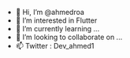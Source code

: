 - 👋 Hi, I’m @ahmedroa
- 👀 I’m interested in Flutter 
- 🌱 I’m currently learning ...
- 💞️ I’m looking to collaborate on ...
- 📫 Twitter : Dev_ahmed1

